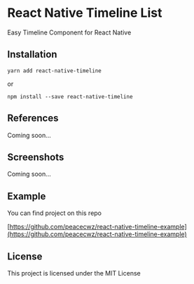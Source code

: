 # React Native Timeline List
Easy Timeline Component for React Native

## Installation
```
yarn add react-native-timeline
```

or

```
npm install --save react-native-timeline
```

## References

Coming soon...

## Screenshots

Coming soon...

## Example

You can find project on this repo 

[https://github.com/peacecwz/react-native-timeline-example](https://github.com/peacecwz/react-native-timeline-example)

## License

This project is licensed under the MIT License
